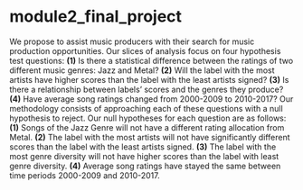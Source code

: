 # module2_final_project
We propose to assist music producers with their search for music production opportunities. Our slices of analysis focus on four hypothesis test questions: 
**(1)** Is there a statistical difference between the ratings of two different music genres: Jazz and Metal? 
**(2)** Will the label with the most artists have higher scores than the label with  the least artists signed? 
**(3)** Is there a relationship between labels’ scores and the genres they produce? 
**(4)** Have average song ratings changed from 2000-2009 to 2010-2017?
Our methodology consists of approaching each of these questions with a null hypothesis to reject. Our null hypotheses for each question are as follows:
**(1)** Songs of the Jazz Genre will not have a different rating allocation from Metal.
**(2)** The label with the most artists will not have significantly different scores than the label with  the least artists signed.
**(3)** The label with the most genre diversity will not have higher scores than the label with least genre diversity.
**(4)** Average song ratings have stayed the same between time periods 2000-2009 and 2010-2017.

